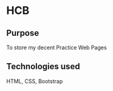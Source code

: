 # HCB

## Purpose

To store my decent Practice Web Pages

## Technologies used

HTML, CSS, Bootstrap